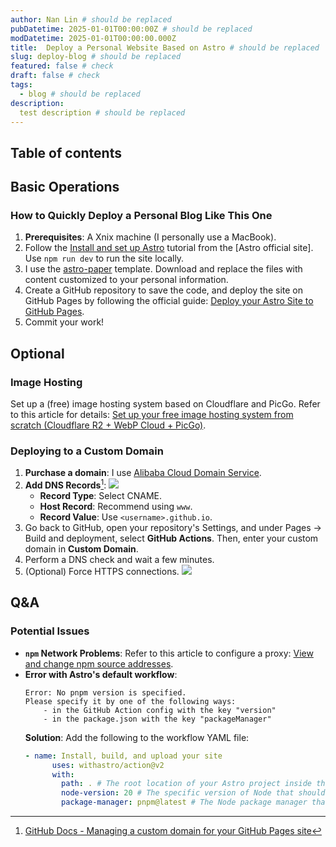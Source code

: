 ```yaml
---
author: Nan Lin # should be replaced
pubDatetime: 2025-01-01T00:00:00Z # should be replaced
modDatetime: 2025-01-01T00:00:00.000Z
title:  Deploy a Personal Website Based on Astro # should be replaced
slug: deploy-blog # should be replaced
featured: false # check
draft: false # check
tags:
  - blog # should be replaced
description:
  test description # should be replaced
---
```


## Table of contents

## Basic Operations

### How to Quickly Deploy a Personal Blog Like This One

1. **Prerequisites**: A Xnix machine (I personally use a MacBook).
2. Follow the [Install and set up Astro](https://docs.astro.build/en/install-and-setup/) tutorial from the [Astro official site]. Use `npm run dev` to run the site locally.
3. I use the [astro-paper](https://github.com/satnaing/astro-paper) template. Download and replace the files with content customized to your personal information.
4. Create a GitHub repository to save the code, and deploy the site on GitHub Pages by following the official guide: [Deploy your Astro Site to GitHub Pages](https://docs.astro.build/en/guides/deploy/github/).
5. Commit your work!


## Optional

### Image Hosting

Set up a (free) image hosting system based on Cloudflare and PicGo. Refer to this article for details: [Set up your free image hosting system from scratch (Cloudflare R2 + WebP Cloud + PicGo)](https://sspai.com/post/90170).


### Deploying to a Custom Domain

1. **Purchase a domain**: I use [Alibaba Cloud Domain Service](https://wanwang.aliyun.com/domain/tld?spm=5176.8048432.J_6007716750.9.1db669a3fSNiKa#.com.cn).
2. **Add DNS Records**[^1]:
   ![](https://pub-f4fb14aad5ef4ee6a83bd71292941254.r2.dev/202408141143898.png)
   - **Record Type**: Select CNAME.
   - **Host Record**: Recommend using `www`.
   - **Record Value**: Use `<username>.github.io`.
3. Go back to GitHub, open your repository's Settings, and under Pages -> Build and deployment, select **GitHub Actions**. Then, enter your custom domain in **Custom Domain**.
4. Perform a DNS check and wait a few minutes.
5. (Optional) Force HTTPS connections.
   ![](https://pub-f4fb14aad5ef4ee6a83bd71292941254.r2.dev/202408141151157.png)


## Q&A

### Potential Issues
- **`npm` Network Problems**: Refer to this article to configure a proxy: [View and change npm source addresses](https://blog.csdn.net/weixin_37861326/article/details/107064092).
- **Error with Astro's default workflow**:
  ```text
  Error: No pnpm version is specified.
  Please specify it by one of the following ways:
      - in the GitHub Action config with the key "version"
      - in the package.json with the key "packageManager"
  ```
  **Solution**: Add the following to the workflow YAML file:
  ```yaml
  - name: Install, build, and upload your site
        uses: withastro/action@v2
        with:
          path: . # The root location of your Astro project inside the repository. (optional)
          node-version: 20 # The specific version of Node that should be used to build your site. Defaults to 20. (optional)
          package-manager: pnpm@latest # The Node package manager that should be used to install dependencies and build your site. Automatically detected based on your lockfile. (optional)
  ```

[^1]: [GitHub Docs - Managing a custom domain for your GitHub Pages site](https://docs.github.com/en/pages/configuring-a-custom-domain-for-your-github-pages-site/managing-a-custom-domain-for-your-github-pages-site#dns-records-for-your-custom-domain)